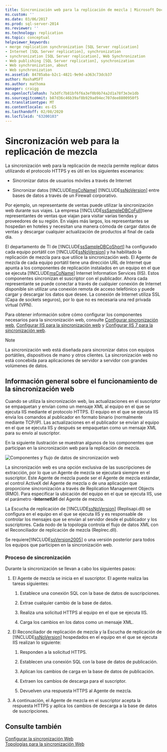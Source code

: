 ```yaml
---
title: Sincronización web para la replicación de mezcla | Microsoft Docs
ms.custom: ''
ms.date: 03/06/2017
ms.prod: sql-server-2014
ms.reviewer: ''
ms.technology: replication
ms.topic: conceptual
helpviewer_keywords:
- merge replication synchronization [SQL Server replication]
- Internet [SQL Server replication], synchronization
- synchronization [SQL Server replication], Web Synchronization
- Web publishing [SQL Server replication], synchronization
- Web synchronization, about
- Web synchronization
ms.assetid: 84785aba-b2c1-4821-9e9d-a363c73dcb37
author: MashaMSFT
ms.author: mathoma
manager: craigg
ms.openlocfilehash: 7a3dfc7b81bf6f6a3ef0b9b74a2d1a78f3e3e1db
ms.sourcegitcommit: b87d36c46b39af8b929ad94ec707dee8800950f5
ms.translationtype: MT
ms.contentlocale: es-ES
ms.lasthandoff: 02/08/2020
ms.locfileid: "63200103"
---
```

# <a name="web-synchronization-for-merge-replication"></a>Sincronización web para la replicación de mezcla
  La sincronización web para la replicación de mezcla permite replicar datos utilizando el protocolo HTTPS y es útil en los siguientes escenarios:  
  
-   Sincronizar datos de usuarios móviles a través de Internet  
  
-   Sincronizar datos [!INCLUDE[msCoName](../../includes/msconame-md.md)] [!INCLUDE[ssNoVersion](../../includes/ssnoversion-md.md)] entre bases de datos a través de un Firewall corporativo.  
  
 Por ejemplo, un representante de ventas puede utilizar la sincronización web durante sus viajes. La empresa [!INCLUDE[ssSampleDBCoFull](../../includes/sssampledbcofull-md.md)]tiene representantes de ventas que viajan para visitar varias tiendas y proveedores de su región. En viajes más largos, los representantes se hospedan en hoteles y necesitan una manera cómoda de cargar datos de ventas y descargar cualquier actualización de productos al final de cada día.  
  
 El departamento de TI de [!INCLUDE[ssSampleDBCoShort](../../includes/sssampledbcoshort-md.md)] ha configurado cada equipo portátil con [!INCLUDE[ssNoVersion](../../includes/ssnoversion-md.md)] y ha habilitado la replicación de mezcla para que utilice la sincronización web. El Agente de mezcla de cada equipo portátil tiene una dirección URL de Internet que apunta a los componentes de replicación instalados en un equipo en el que se ejecuta [!INCLUDE[msCoName](../../includes/msconame-md.md)] Internet Information Services (IIS). Estos componentes sincronizan el suscriptor con el publicador. Ahora cada representante se puede conectar a través de cualquier conexión de Internet disponible sin utilizar una conexión remota de acceso telefónico y puede cargar y descargar los datos que desee. La conexión de Internet utiliza SSL (Capa de sockets seguros), por lo que no es necesaria una red privada virtual (VPN).  
  
 Para obtener información sobre cómo configurar los componentes necesarios para la sincronización web, consulte [Configurar sincronización web](configure-web-synchronization.md), [Configurar IIS para la sincronización web](configure-iis-for-web-synchronization.md) y [Configurar IIS 7 para la sincronización web](configure-iis-7-for-web-synchronization.md).  
  
> [!NOTE]  
>  La sincronización web está diseñada para sincronizar datos con equipos portátiles, dispositivos de mano y otros clientes. La sincronización web no está concebida para aplicaciones de servidor a servidor con grandes volúmenes de datos.  
  
## <a name="overview-of-how-web-synchronization-works"></a>Información general sobre el funcionamiento de la sincronización web  
 Cuando se utiliza la sincronización web, las actualizaciones en el suscriptor se empaquetan y envían como un mensaje XML al equipo en el que se ejecuta IIS mediante el protocolo HTTPS. El equipo en el que se ejecuta IIS envía los comandos al publicador en formato binario (normalmente mediante TCP/IP). Las actualizaciones en el publicador se envían al equipo en el que se ejecuta IIS y después se empaquetan como un mensaje XML para su envío al suscriptor.  
  
 En la siguiente ilustración se muestran algunos de los componentes que participan en la sincronización web para la replicación de mezcla.  
  
 ![Componentes y flujo de datos de sincronización web](media/web-sync01.gif "Componentes y flujo de datos de sincronización web")  
  
 La sincronización web es una opción exclusiva de las suscripciones de extracción, por lo que un Agente de mezcla se ejecutará siempre en el suscriptor. Este Agente de mezcla puede ser el Agente de mezcla estándar, el control ActiveX del Agente de mezcla o de una aplicación que proporcione sincronización a través de Replication Management Objects (RMO). Para especificar la ubicación del equipo en el que se ejecuta IIS, use el parámetro **-InternetUrl** del Agente de mezcla.  
  
 La Escucha de replicación de [!INCLUDE[ssNoVersion](../../includes/ssnoversion-md.md)] (Replisapi.dll) se configura en el equipo en el que se ejecuta IIS y es responsable de controlar los mensajes que se envían al servidor desde el publicador y los suscriptores. Cada nodo de la topología controla el flujo de datos XML con el Reconciliador de replicación de mezcla (Replrec.dll).  
  
 Se requiere[!INCLUDE[ssVersion2005](../../includes/ssversion2005-md.md)] o una versión posterior para todos los equipos que participen en la sincronización web.  
  
### <a name="synchronization-process"></a>Proceso de sincronización  
 Durante la sincronización se llevan a cabo los siguientes pasos:  
  
1.  El Agente de mezcla se inicia en el suscriptor. El agente realiza las tareas siguientes:  
  
    1.  Establece una conexión SQL con la base de datos de suscripciones.  
  
    2.  Extrae cualquier cambio de la base de datos.  
  
    3.  Realiza una solicitud HTTPS al equipo en el que se ejecuta IIS.  
  
    4.  Carga los cambios en los datos como un mensaje XML.  
  
2.  El Reconciliador de replicación de mezcla y la Escucha de replicación de [!INCLUDE[ssNoVersion](../../includes/ssnoversion-md.md)] hospedados en el equipo en el que se ejecuta IIS realizan lo siguiente:  
  
    1.  Responden a la solicitud HTTPS.  
  
    2.  Establecen una conexión SQL con la base de datos de publicación.  
  
    3.  Aplican los cambios de carga en la base de datos de publicación.  
  
    4.  Extraen los cambios de descarga para el suscriptor.  
  
    5.  Devuelven una respuesta HTTPS al Agente de mezcla.  
  
3.  A continuación, el Agente de mezcla en el suscriptor acepta la respuesta HTTPS y aplica los cambios de descarga a la base de datos de suscripciones.  
  
## <a name="see-also"></a>Consulte también  
 [Configurar la sincronización Web](configure-web-synchronization.md)   
 [Topologías para la sincronización Web](topologies-for-web-synchronization.md)  
  
  
